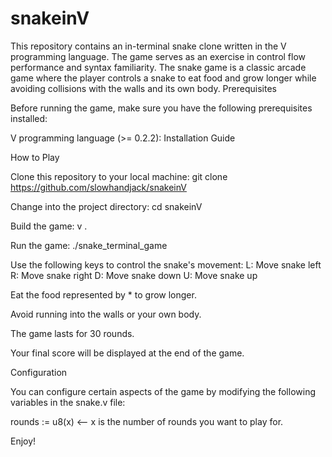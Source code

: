 # snakeinV

This repository contains an in-terminal snake clone written in the V programming language. The game serves as an exercise in control flow performance and syntax familiarity. The snake game is a classic arcade game where the player controls a snake to eat food and grow longer while avoiding collisions with the walls and its own body.
Prerequisites

Before running the game, make sure you have the following prerequisites installed:

   V programming language (>= 0.2.2): Installation Guide

How to Play

Clone this repository to your local machine:
git clone https://github.com/slowhandjack/snakeinV

Change into the project directory:
cd snakeinV

Build the game:
v .

Run the game:
./snake_terminal_game

Use the following keys to control the snake's movement:
       L: Move snake left
       R: Move snake right
       D: Move snake down
       U: Move snake up

Eat the food represented by * to grow longer.

Avoid running into the walls or your own body.

The game lasts for 30 rounds.

Your final score will be displayed at the end of the game.

Configuration

You can configure certain aspects of the game by modifying the following variables in the snake.v file:

   rounds := u8(x)   <-- x is the number of rounds you want to play for.
   
   
Enjoy!
